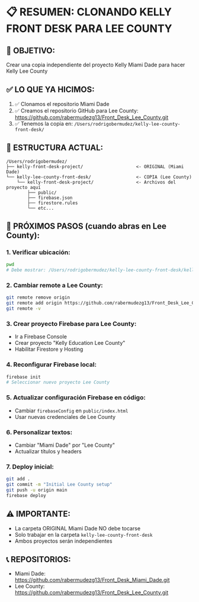 # 📋 RESUMEN: CLONANDO KELLY FRONT DESK PARA LEE COUNTY

## 🎯 OBJETIVO:
Crear una copia independiente del proyecto Kelly Miami Dade para hacer Kelly Lee County

## ✅ LO QUE YA HICIMOS:
1. ✅ Clonamos el repositorio Miami Dade
2. ✅ Creamos el repositorio GitHub para Lee County: https://github.com/rabermudezg13/Front_Desk_Lee_County.git
3. ✅ Tenemos la copia en: `/Users/rodrigobermudez/kelly-lee-county-front-desk/`

## 📂 ESTRUCTURA ACTUAL:
```
/Users/rodrigobermudez/
├── kelly-front-desk-project/                    <- ORIGINAL (Miami Dade)
└── kelly-lee-county-front-desk/                 <- COPIA (Lee County)
    └── kelly-front-desk-project/                <- Archivos del proyecto aquí
        ├── public/
        ├── firebase.json
        ├── firestore.rules
        └── etc...
```

## 🚀 PRÓXIMOS PASOS (cuando abras en Lee County):

### 1. Verificar ubicación:
```bash
pwd
# Debe mostrar: /Users/rodrigobermudez/kelly-lee-county-front-desk/kelly-front-desk-project
```

### 2. Cambiar remote a Lee County:
```bash
git remote remove origin
git remote add origin https://github.com/rabermudezg13/Front_Desk_Lee_County.git
git remote -v
```

### 3. Crear proyecto Firebase para Lee County:
- Ir a Firebase Console
- Crear proyecto "Kelly Education Lee County"
- Habilitar Firestore y Hosting

### 4. Reconfigurar Firebase local:
```bash
firebase init
# Seleccionar nuevo proyecto Lee County
```

### 5. Actualizar configuración Firebase en código:
- Cambiar `firebaseConfig` en `public/index.html`
- Usar nuevas credenciales de Lee County

### 6. Personalizar textos:
- Cambiar "Miami Dade" por "Lee County"
- Actualizar títulos y headers

### 7. Deploy inicial:
```bash
git add .
git commit -m "Initial Lee County setup"
git push -u origin main
firebase deploy
```

## ⚠️ IMPORTANTE:
- La carpeta ORIGINAL Miami Dade NO debe tocarse
- Solo trabajar en la carpeta `kelly-lee-county-front-desk`
- Ambos proyectos serán independientes

## 📞 REPOSITORIOS:
- Miami Dade: https://github.com/rabermudezg13/Front_Desk_Miami_Dade.git
- Lee County: https://github.com/rabermudezg13/Front_Desk_Lee_County.git